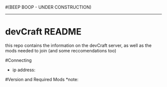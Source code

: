 #(BEEP BOOP - UNDER CONSTRUCTION)
- - - - - - - - - - - - - - - - - - - - - - - 
# devCraft README
this repo contains the information on the devCraft server, as well as the mods needed to join (and some reccomendations too)

#Connecting
- ip address:

#Version and Required Mods
*note: 
